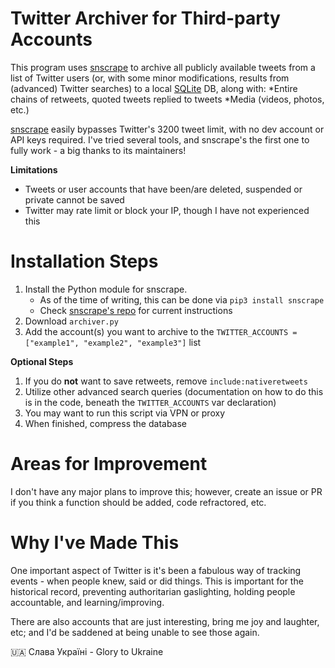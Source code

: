 # Twitter Archiver for Third-party Accounts
This program uses [snscrape](https://github.com/JustAnotherArchivist/snscrape) to archive all publicly available tweets from a list of Twitter users (or, with some minor modifications, results from (advanced) Twitter searches) to a local [SQLite](https://www.sqlite.org/index.html) DB, along with: 
*Entire chains of retweets, quoted tweets replied to tweets 
*Media (videos, photos, etc.)

[snscrape](https://github.com/JustAnotherArchivist/snscrape) easily bypasses Twitter's 3200 tweet limit, with no dev account or API keys required. I've tried several tools, and snscrape's the first one to fully work - a big thanks to its maintainers!

**Limitations**
* Tweets or user accounts that have been/are deleted, suspended or private cannot be saved
* Twitter may rate limit or block your IP, though I have not experienced this

# Installation Steps
1. Install the Python module for snscrape. 
     - As of the time of writing, this can be done via `pip3 install snscrape`
     - Check [snscrape's repo](https://github.com/JustAnotherArchivist/snscrape) for current instructions
2. Download `archiver.py`
3. Add the account(s) you want to archive to the `TWITTER_ACCOUNTS = ["example1", "example2", "example3"]` list

**Optional Steps**
1. If you do **not** want to save retweets, remove `include:nativeretweets`
2. Utilize other advanced search queries (documentation on how to do this is in the code, beneath the `TWITTER_ACCOUNTS` var declaration)
3. You may want to run this script via VPN or proxy 
4. When finished, compress the database

# Areas for Improvement
I don't have any major plans to improve this; however, create an issue or PR if you think a function should be added, code refractored, etc. 

# Why I've Made This
One important aspect of Twitter is it's been a fabulous way of tracking events - when people knew, said or did things. This is important for the historical record, preventing authoritarian gaslighting, holding people accountable, and learning/improving. 

There are also accounts that are just interesting, bring me joy and laughter, etc; and I'd be saddened at being unable to see those again.  


🇺🇦 Слава Україні - Glory to Ukraine
